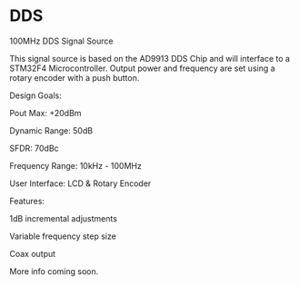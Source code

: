 # DDS
100MHz DDS Signal Source

This signal source is based on the AD9913 DDS Chip and will interface to a STM32F4 Microcontroller. Output power and frequency are set using a rotary encoder with a push button. 


Design Goals:


Pout Max: +20dBm

Dynamic Range: 50dB

SFDR: 70dBc

Frequency Range: 10kHz - 100MHz


User Interface:
LCD & Rotary Encoder

Features:

1dB incremental adjustments

Variable frequency step size

Coax output



More info coming soon.

